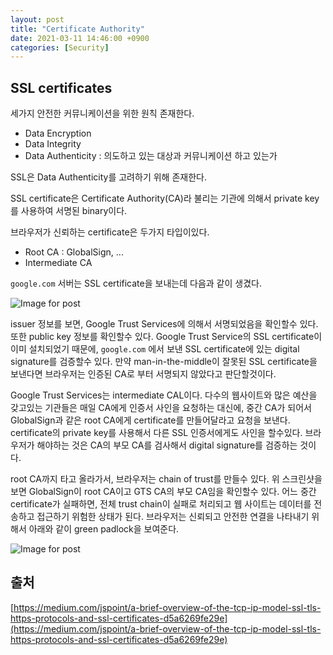 ```yaml
---
layout: post
title: "Certificate Authority"
date: 2021-03-11 14:46:00 +0900
categories: [Security]
---
```


## SSL certificates

세가지 안전한 커뮤니케이션을 위한 원칙 존재한다.

- Data Encryption
- Data Integrity
- Data Authenticity : 의도하고 있는 대상과 커뮤니케이션 하고 있는가

SSL은 Data Authenticity를 고려하기 위해 존재한다.

SSL certificate은 Certificate Authority(CA)라 불리는 기관에 의해서 private key를 사용하여 서명된 binary이다.

브라우저가 신뢰하는 certificate은 두가지 타입이있다.

- Root CA : GlobalSign, ...
- Intermediate CA

```google.com``` 서버는 SSL certificate을 보내는데 다음과 같이 생겼다.

![Image for post](https://miro.medium.com/max/484/1*PoKM30FYwcLemZHQl8XPSg.png)

issuer 정보를 보면, Google Trust Services에 의해서 서명되었음을 확인할수 있다. 또한 public key 정보를 확인할수 있다. Google Trust Service의 SSL certificate이 이미 설치되었기 때문에,  ```google.com``` 에서 보낸 SSL certificate에 있는 digital signature를 검증할수 있다. 만약 man-in-the-middle이 잘못된 SSL certificate을 보낸다면 브라우저는 인증된 CA로 부터 서명되지 않았다고 판단할것이다.

Google Trust Services는 intermediate CAL이다. 다수의 웹사이트와 많은 예산을 갖고있는 기관들은 매일 CA에게 인증서 사인을 요청하는 대신에, 중간 CA가 되어서 GlobalSign과 같은 root CA에게 certificate를 만들어달라고 요청을 보낸다.  certificate의 private key를 사용해서 다른 SSL 인증서에게도 사인을 할수있다. 브라우저가 해야하는 것은 CA의 부모 CA를 검사해서 digital signature를 검증하는 것이다.

root CA까지 타고 올라가서, 브라우저는 chain of trust를 만들수 있다. 위 스크린샷을 보면 GlobalSign이 root CA이고 GTS CA의 부모 CA임을 확인할수 있다. 어느 중간 certificate가 실패하면, 전체 trust chain이 실패로 처리되고 웹 사이트는 데이터를 전송하고 접근하기 위험한 상태가 된다. 브라우저는 신뢰되고 안전한 연결을 나타내기 위해서 아래와 같이 green padlock을 보여준다.

![Image for post](https://miro.medium.com/max/600/0*r-N-rbzpFQVrat-6.png)

## 출처

[https://medium.com/jspoint/a-brief-overview-of-the-tcp-ip-model-ssl-tls-https-protocols-and-ssl-certificates-d5a6269fe29e](https://medium.com/jspoint/a-brief-overview-of-the-tcp-ip-model-ssl-tls-https-protocols-and-ssl-certificates-d5a6269fe29e)